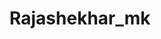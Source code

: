 # Rajashekhar_mk
<!DOCTYPE html>
<html>
<head>
    <title>Factorial Numbers</title>
    <script type="text/javascript">
        function Fact(num) {
            if (num > 1) {
                return num * Fact(num - 1);
            } else {
                return 1;
            }
        }

        function displayFactorial() {
            var num = 5;
            document.write("Factorial of " + num + " is: " + Fact(num));
        }
    </script>
</head>
<body onload="displayFactorial()">
</body>
</html>
